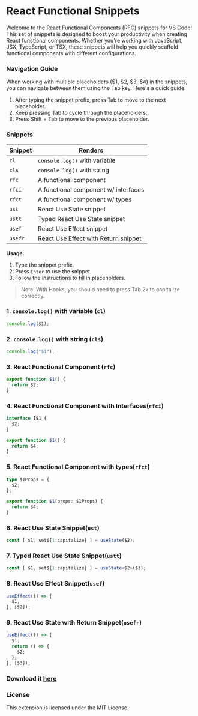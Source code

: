 # React Functional Snippets

Welcome to the React Functional Components (RFC) snippets for VS Code! This set of snippets is designed to boost your productivity when creating React functional components. Whether you're working with JavaScript, JSX, TypeScript, or TSX, these snippets will help you quickly scaffold functional components with different configurations.

### Navigation Guide

When working with multiple placeholders ($1, $2, $3, $4) in the snippets, you can navigate between them using the Tab key. Here's a quick guide:

1. After typing the snippet prefix, press Tab to move to the next placeholder.
2. Keep pressing Tab to cycle through the placeholders.
3. Press Shift + Tab to move to the previous placeholder.

### Snippets

| **Snippet** | **Renders**                          |
| ----------- | ------------------------------------ |
| `cl`        | `console.log()` with variable        |
| `cls`       | `console.log()` with string          |
| `rfc`       | A functional component               |
| `rfci`      | A functional component w/ interfaces |
| `rfct`      | A functional component w/ types      |
| `ust`       | React Use State snippet              |
| `ustt`      | Typed React Use State snippet        |
| `usef`      | React Use Effect snippet             |
| `usefr`     | React Use Effect with Return snippet |

**Usage:**

1. Type the snippet prefix.
2. Press `Enter` to use the snippet.
3. Follow the instructions to fill in placeholders.

> Note: With Hooks, you should need to press Tab 2x to capitalize correctly.

### 1. `console.log()` with variable (`cl`)

```javascript
console.log($1);
```

### 2. `console.log()` with string (`cls`)

```javascript
console.log("$1");
```

### 3. React Functional Component (`rfc`)

```typescript
export function $1() {
  return $2;
}
```

### 4. React Functional Component with Interfaces(`rfci`)

```typescript
interface I$1 {
  $2;
}

export function $1() {
  return $4;
}
```

### 5. React Functional Component with types(`rfct`)

```typescript
type $1Props = {
  $2;
};

export function $1(props: $1Props) {
  return $4;
}
```

### 6. React Use State Snippet(`ust`)

```typescript
const [ $1, set${1:capitalize} ] = useState($2);
```

### 7. Typed React Use State Snippet(`ustt`)

```typescript
const [ $1, set${1:capitalize} ] = useState<$2>($3);
```

### 8. React Use Effect Snippet(`usef`)

```typescript
useEffect(() => {
  $1;
}, [$2]);
```

### 9. React Use State with Return Snippet(`usefr`)

```typescript
useEffect(() => {
  $1;
  return () => {
    $2;
  };
}, [$3]);
```

### Download it [here](https://marketplace.visualstudio.com/items?itemName=Lukeskw.ReactFunctionalSnippetForVSCODE)

### License

This extension is licensed under the MIT License.
